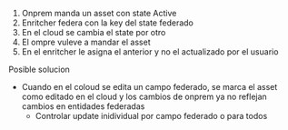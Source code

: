 1. Onprem manda un asset con state Active
2. Enritcher federa con la key del state federado
3. En el cloud se cambia el state por otro
4. El ompre vuleve a mandar el asset
5. En el enritcher le asigna el anterior y no el actualizado por el usuario

Posible solucion
- Cuando en el coloud se edita un campo federado, se marca el asset como editado en el cloud y
  los cambios de onprem ya no reflejan cambios en entidades federadas
  - Controlar update inidividual por campo federado o para todos